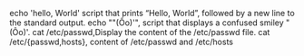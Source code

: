 echo 'hello, World' script that prints “Hello, World”, followed by a new line to the standard output.
echo "\"(Ôo)'", script that displays a confused smiley "(Ôo)'.
cat /etc/passwd,Display the content of the /etc/passwd file.
cat /etc/{passwd,hosts}, content of /etc/passwd and /etc/hosts
